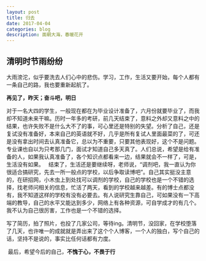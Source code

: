 ```yaml
---
layout: post
title: 归去
date: 2017-04-04
categories: blog
description: 面朝大海，春暖花开
---
```


## 清明时节雨纷纷

  大雨滂沱，似乎要洗去人们心中的悲伤。学习，工作，生活又要开始，每个人都有一条自己的路，我也要重新起航了。
  
  **再见了，昨天；奋斗吧，明日**
  
对于一名大四的学生，一般现在都在为毕业设计准备了，六月份就要毕业了，而我却不知道未来干嘛。历时一年多的考研，前几天结束了，意料之外却又意料之中的结果，也许失败不是什么大不了的事，可心里还是特别的失望。分析了自己，还是复试没有准备好，本来自己的英语就不好，几乎是所有复试人里面最菜的了，可还是没有拿出时间去认真准备它，总以为不重要，只要其他表现好，这个不是问题。专业课也自以为只考那几门，面试才知道自己多天真了。人们总说，希望是给有准备的人，如果我认真准备了，各个知识点都看来一边，结果就会不一样了，可是，生活没有如果。
  
结束了，生活还是要继续呀，老师说，“调剂吧，我一直认为你很适合搞研究，先去一所一般点的学校，以后争取读博吧”。自己其实挺没主意的，在研招网，小木虫上到处找可以调剂的学校，自己的学校也是一个不错的选择，找老师问相关的信息，忙活了两天，看到的学校越来越差。有的博士点都没有，我不知道这样的学校有没有必要去。有人说研究生靠自己，可如果没有一下高端的教导，自己的水平又能达到多少，网络上有各种资源，可自学成才的有几个。我不认为自己很厉害，工作也是一个不错的选择。
  
写了简历，拍了照片，也投了几家公司，等待ing。清明节，没回家，在学校堕落了几天，也许唯一的成就就是弄出来了这个个人博客，一个人的独白，写个自己的话，坚持不是说的，事实比任何话都有力度。
  
  最后，希望今后的自己，**不愧于心，不畏于行**
